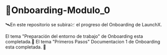 # 🚀Onboarding-Modulo_0

🛰En este repositorio se subira💹 el progreso del Onboarding de LaunchX.

El tema "Preparación del entorno de trabajo" de Onboarding esta completada.💚
El tema "Primeros Pasos" Documentacion 1 de Onboarding esta completada. 💚
